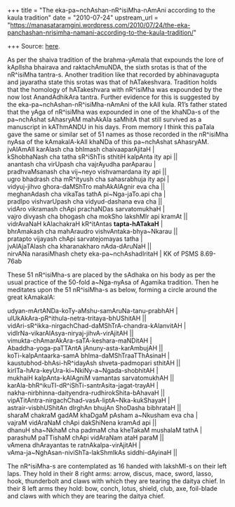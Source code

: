 +++
title = "The eka-pa~nchAshan-nR^isiMha-nAmAni according to the kaula tradition"
date = "2010-07-24"
upstream_url = "https://manasataramgini.wordpress.com/2010/07/24/the-eka-panchashan-nrisimha-namani-according-to-the-kaula-tradition/"

+++
Source: [here](https://manasataramgini.wordpress.com/2010/07/24/the-eka-panchashan-nrisimha-namani-according-to-the-kaula-tradition/).

As per the shaiva tradition of the brahma-yAmala that expounds the lore
of kAplIsha bhairava and raktachAmuNDA, the sixth srotas is that of the
nR^isiMha tantra-s. Another tradition like that recorded by
abhinavagupta and jayaratha state this srotas was that of hATakeshvara.
Tradition holds that the homology of hATakeshvara with nR^isiMha was
expounded by the now lost AnandAdhikAra tantra. Further evidence for
this is suggested by the eka-pa\~nchAshan-nR^isiMha-nAmAni of the kAlI
kula. R1’s father stated that the yAga of nR^isiMha was expounded in one
of the khaNDa-s of the pa\~nchAshat sAhasryAM mahAkAla saMhitA that
still survived as a manuscript in kAThmANDU in his days. From memory I
think this paTala gave the same or similar set of 51 names as those
recorded in the nR^isiMha nyAsa of the kAmakalA-kAlI khaNDa of this
pa\~nchAshat sAhasryAM.  
jvAlAmAlI karAlash cha bhImash chaivaaparAjitaH \|  
kShobhaNash cha tatha sR^iShTis sthitiH kalpAnta ity api \|\|  
anantash cha virUpash cha vajrAyudha parAparau \|  
pradhvaMsanash cha vij\~neyo vishvamardana ity api \|\|  
ugro bhadrash cha mR^ityush cha sahasrabhuja ity api \|  
vidyuj-jihvo ghora-daMShTro mahAkAlAgnir eva cha \|\|  
meghanAdash cha vikaTas tathA pi\~Nga-jaTo.api cha \|  
pradIpo vishvarUpash cha vidyud-dashana eva cha \|\|  
vidAro vikramash chApi prachaNDas sarvatomukhaH \|  
vajro divyash cha bhogash cha mokSho lakshMIr api kramAt \|\|  
vidrAvaNaH kAlachakraH kR^itAntas **tapta-hATakaH** \|  
bhrAmakash cha mahAraudro vishvAntaka-bhya\~Nkarau \|\|  
pratapto vijayash chApi sarvatejomayas tatha \|  
jvAlAjaTAlash cha kharanakharo nAda-dAruNaH \|\|  
nirvANa narasiMhash chety eka-pa\~nchAshadIritaH \| KK of PSMS 8.69-76ab

These 51 nR^isiMha-s are placed by the sAdhaka on his body as per the
usual practice of the 50-fold a\~Nga-nyAsa of Agamika tradition. Then he
meditates upon the 51 nR^isiMha-s as below, forming a circle around the
great kAmakalA:

udyan-mArtANDa-koTy-aMshu-samAruNa-tanu-prabhAH \|  
ulUkAkAra-pR^ithula-netra-tritaya-bhUShitAH \|\|  
vidAri-sR^ikka-nirgachChad-daMShTrA-chandra-kAlanvitAH \|  
vidIrNa-vikarAlAsya-niryaj-jihvA-virAjitAH \|\|  
vimukta-chAmarAkAra-saTA-keshara-maNDitAH \|  
Abaddha-yoga-paTTAntA jAnuny-asta-karAmbujAH \|\|  
koTi-kalpAntaarka-samA bhIma-daMShTraaTThAsinaH \|  
kaustubhod-bhAsi-hR^idayAsh shveta-padmopari sthitAH \|\|  
kirITa-hAra-keyUra-ki\~NkiNy-a\~Ngada-shobhitAH \|  
mukhaiH kalpAnta-kAlAgniM vamantas sarvatomukhAH \|\|  
karAla-bhR^ikuTI-dR^iShTi-santrAsita-jagat-trayAH \|  
nakha-nirbhinna-daityendra-rudhirokShita-bAhavaH \|\|  
vipATitAntra-nirgachChad-vasA-liptA\~Nka-kukShayaH \|  
astrair-visbhUShitAn dIrghAn bhujAn ShoDasha bibhrataH \|\|  
sharaM chakraM gadAM khaDgaM pAsham a\~Nkusham eva cha \|  
vajraM vidAraNaM chApi dakShiNena kramAd api \|\|  
dhanuH sha\~NkhaM cha padmaM cha kheTakaM mushalaM tathA \|  
parashuM paTTishaM chApi vidAraNam ataH paraM \|\|  
vAmena dhArayantas te ratnAkalpa-virAjitAH \|  
vAma-ja\~NghAsan-niviShTa-lakShmIkAs siddhi-dAyinaH \|\|

The nR^isiMha-s are contemplated as 16 handed with lakshMI-s on their
left laps. They hold in their 8 right arms: arrow, discus, mace, sword,
lasso, hook, thunderbolt and claws with which they are tearing the
daitya chief. In their 8 left arms they hold: bow, conch, lotus, shield,
club, axe, foil-blade and claws with which they are tearing the daitya
chief.

